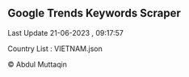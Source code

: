 

## Google Trends Keywords Scraper 
 
Last Update 21-06-2023 , 09:17:57

Country List :
VIETNAM.json



© Abdul Muttaqin 

